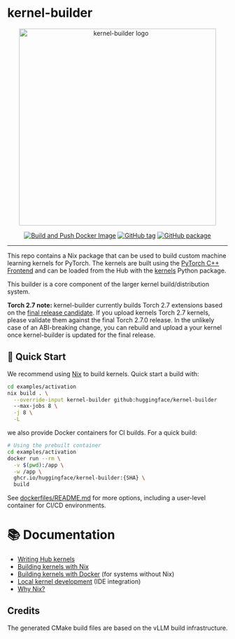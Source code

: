 # kernel-builder

<div align="center">
<img src="https://github.com/user-attachments/assets/4b5175f3-1d60-455b-8664-43b2495ee1c3" width="450" height="450" alt="kernel-builder logo">
<p align="center">
    <a href="https://github.com/huggingface/kernel-builder/actions/workflows/docker-build-push.yaml"><img alt="Build and Push Docker Image" src="https://img.shields.io/github/actions/workflow/status/huggingface/kernel-builder/docker-build-push.yaml?label=docker"></a>
    <a href="https://github.com/huggingface/kernel-builder/tags"><img alt="GitHub tag" src="https://img.shields.io/github/v/tag/huggingface/kernel-builder"></a>
    <a href="https://github.com/huggingface/kernel-builder/pkgs/container/kernel-builder"><img alt="GitHub package" src="https://img.shields.io/badge/container-ghcr.io-blue"></a>
</p>
</div>
<hr/>

This repo contains a Nix package that can be used to build custom machine learning kernels for PyTorch. The kernels are built using the [PyTorch C++ Frontend](https://pytorch.org/cppdocs/frontend.html) and can be loaded from the Hub with the [kernels](https://github.com/huggingface/kernels)
Python package.

This builder is a core component of the larger kernel build/distribution system.

**Torch 2.7 note:** kernel-builder currently builds Torch 2.7 extensions based on
the [final release candidate](https://dev-discuss.pytorch.org/t/pytorch-release-2-7-0-final-rc-is-available/2898).
If you upload kernels Torch 2.7 kernels, please validate them against
the final Torch 2.7.0 release. In the unlikely case of an ABI-breaking
change, you can rebuild and upload a your kernel once kernel-builder
is updated for the final release.

## 🚀 Quick Start

We recommend using [Nix](https://nixos.org/download.html) to build kernels. Quick start a build with:

```bash
cd examples/activation
nix build . \
  --override-input kernel-builder github:huggingface/kernel-builder
  --max-jobs 8 \
  -j 8 \
  -L
```

we also provide Docker containers for CI builds. For a quick build:

```bash
# Using the prebuilt container
cd examples/activation
docker run --rm \
  -v $(pwd):/app \
  -w /app \
  ghcr.io/huggingface/kernel-builder:{SHA} \
  build
```

See [dockerfiles/README.md](./dockerfiles/README.md) for more options, including a user-level container for CI/CD environments.

# 📚 Documentation

- [Writing Hub kernels](./docs/writing-kernels.md)
- [Building kernels with Nix](./docs/nix.md)
- [Building kernels with Docker](./docs/docker.md) (for systems without Nix)
- [Local kernel development](docs/local-dev.md) (IDE integration)
- [Why Nix?](./docs/why-nix.md)

## Credits

The generated CMake build files are based on the vLLM build infrastructure.
